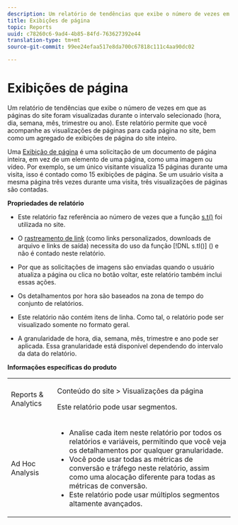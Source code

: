 ```yaml
---
description: Um relatório de tendências que exibe o número de vezes em que as páginas do site foram visualizadas durante o intervalo selecionado (hora, dia, semana, mês, trimestre ou ano). Este relatório permite que você acompanhe as visualizações de páginas para cada página no site, bem como um agregado de exibições de página do site inteiro.
title: Exibições de página
topic: Reports
uuid: c78260c6-9ad4-4b85-84fd-763627392e44
translation-type: tm+mt
source-git-commit: 99ee24efaa517e8da700c67818c111c4aa90dc02

---
```



# Exibições de página

Um relatório de tendências que exibe o número de vezes em que as páginas do site foram visualizadas durante o intervalo selecionado (hora, dia, semana, mês, trimestre ou ano). Este relatório permite que você acompanhe as visualizações de páginas para cada página no site, bem como um agregado de exibições de página do site inteiro.

Uma [Exibição de página](/help/components/c-variables/c-metrics/metrics-page-view.md) é uma solicitação de um documento de página inteira, em vez de um elemento de uma página, como uma imagem ou vídeo. Por exemplo, se um único visitante visualiza 15 páginas durante uma visita, isso é contado como 15 exibições de página. Se um usuário visita a mesma página três vezes durante uma visita, três visualizações de páginas são contadas.

**Propriedades de relatório**

* Este relatório faz referência ao número de vezes que a função [s.t()](https://marketing.adobe.com/resources/help/en_US/sc/implement/c_the_s.t(.html)function) foi utilizada no site.
* O [rastreamento de link](https://marketing.adobe.com/resources/help/en_US/sc/implement/c_linktracking.html) (como links personalizados, downloads de arquivo e links de saída) necessita do uso da função [!DNL s.tl()] () e não é contado neste relatório.

* Por que as solicitações de imagens são enviadas quando o usuário atualiza a página ou clica no botão voltar, este relatório também inclui essas ações.
* Os detalhamentos por hora são baseados na zona de tempo do conjunto de relatórios.
* Este relatório não contém itens de linha. Como tal, o relatório pode ser visualizado somente no formato geral.
* A granularidade de hora, dia, semana, mês, trimestre e ano pode ser aplicada. Essa granularidade está disponível dependendo do intervalo da data do relatório.

**Informações específicas do produto**

<table id="table_61F964F47D1D43508B271999F495F7F9"> 
 <tbody> 
  <tr> 
   <td colname="col1"> <p> Reports &amp; Analytics </p> </td> 
   <td colname="col2"> <p> <span class="uicontrol"> Conteúdo do site</span> &gt; <span class="uicontrol">Visualizações da página</span> </p> <p>Este relatório pode usar segmentos. </p> </td> 
  </tr> 
  <tr> 
   <td colname="col1"> <p> Ad Hoc Analysis </p> </td> 
   <td colname="col2"> 
    <ul id="ul_DB66B8F9F6BF473A83EC7668F59776D0"> 
     <li id="li_D1CB486058F040859560D5BFDF3972EE"> Analise cada item neste relatório por todos os relatórios e variáveis, permitindo que você veja os detalhamentos por qualquer granularidade. </li> 
     <li id="li_BAADA9ADDD6F47B08D129FD30CD8EF2E">Você pode usar todas as métricas de conversão e tráfego neste relatório, assim como uma alocação diferente para todas as métricas de conversão. </li> 
     <li id="li_3696CA6E0BD54305B3609CCC80F851BA">Este relatório pode usar múltiplos segmentos altamente avançados. </li> 
    </ul> </td> 
  </tr> 
 </tbody> 
</table>

